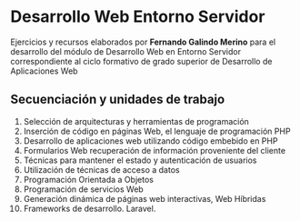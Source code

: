 # Desarrollo Web Entorno Servidor

Ejercicios y recursos elaborados por **Fernando Galindo Merino** para el desarrollo del módulo de Desarrollo Web en Entorno Servidor correspondiente al ciclo formativo de grado superior de Desarrollo de Aplicaciones Web

## Secuenciación y unidades de trabajo
1.	Selección de arquitecturas y herramientas de programación
2.	Inserción de código en páginas Web, el lenguaje de programación PHP
3.	Desarrollo de aplicaciones web utilizando código embebido en PHP
4.	Formularios Web recuperación de información proveniente del cliente 
5.	Técnicas para mantener el estado y autenticación de usuarios
6.	Utilización de técnicas de acceso a datos
7.	Programación Orientada a Objetos
8.	Programación de servicios Web
9.	Generación dinámica de páginas web interactivas, Web Híbridas
10.	Frameworks de desarrollo. Laravel.
